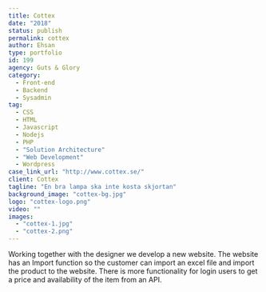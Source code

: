 ```yaml
---
title: Cottex
date: "2018"
status: publish
permalink: cottex
author: Ehsan
type: portfolio
id: 199
agency: Guts & Glory
category:
  - Front-end
  - Backend
  - Sysadmin
tag:
  - CSS
  - HTML
  - Javascript
  - Nodejs
  - PHP
  - "Solution Architecture"
  - "Web Development"
  - Wordpress
case_link_url: "http://www.cottex.se/"
client: Cottex
tagline: "En bra lampa ska inte kosta skjortan"
background_image: "cottex-bg.jpg"
logo: "cottex-logo.png"
video: ""
images:
  - "cottex-1.jpg"
  - "cottex-2.png"
---
```


Working together with the designer we develop a new website.
The website has an Import function so the customer can import an excel file and import the product to the website.
There is more functionality for login users to get a price and availability of the item from an API.
